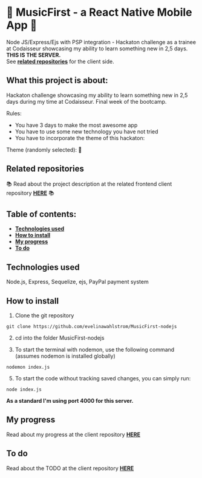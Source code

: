 #  :iphone: MusicFirst - a React Native Mobile App :iphone:
Node JS/Express/Ejs with PSP integration - Hackaton challenge as a trainee at Codaisseur showcasing my ability to learn something new in 2,5 days. <br/>
**THIS IS THE SERVER.**
<br/> See **[related repositories](#related-repositories)** for the client side.
 
## What this project is about:

Hackaton challenge showcasing my ability to learn something new in 2,5 days during my time at Codaisseur. Final week of the bootcamp. 

Rules: 
- You have 3 days to make the most awesome app
- You have to use some new technology you have not tried
- You have to incorporate the theme of this hackaton: 

Theme (randomly selected): :money_with_wings:

## Related repositories
:books: Read about the project description at the related frontend client repository **[HERE](https://github.com/evelinawahlstrom/MusicFirst-reactNative)** :books:

## Table of contents:
- **[Technologies used](#technologies-used)**
- **[How to install](#how-to-install)**
- **[My progress](#my-progress)**
- **[To do](#to-do)**

## Technologies used
Node.js, Express, Sequelize, ejs, PayPal payment system 

## How to install

1. Clone the git repository

`` git clone https://github.com/evelinawahlstrom/MusicFirst-nodejs ``

2. cd into the folder MusicFirst-nodejs

3. To start the terminal with nodemon, use the following command (assumes nodemon is installed globally)

```
nodemon index.js
```
 
5. To start the code without tracking saved changes, you can simply run:

```
node index.js
```

**As a standard I'm using port 4000 for this server.**

## My progress
Read about my progress at the client repository **[HERE](https://github.com/evelinawahlstrom/MusicFirst-reactNative#my-progress)**

## To do
Read about the TODO at the client repository **[HERE](https://github.com/evelinawahlstrom/MusicFirst-reactNative#to-do)**


